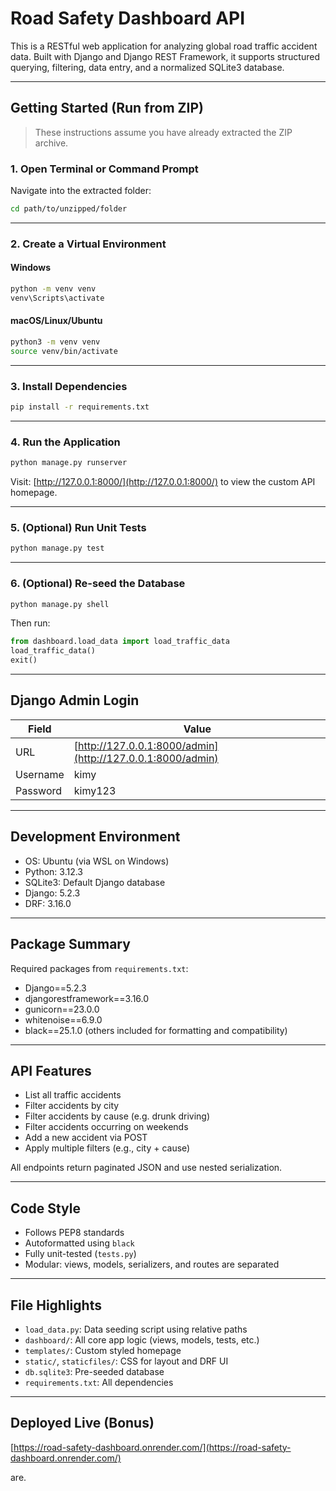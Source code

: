 # Road Safety Dashboard API

This is a RESTful web application for analyzing global road traffic accident data. Built with Django and Django REST Framework, it supports structured querying, filtering, data entry, and a normalized SQLite3 database.

---

## Getting Started (Run from ZIP)

> These instructions assume you have already extracted the ZIP archive.

### 1. Open Terminal or Command Prompt

Navigate into the extracted folder:
```bash
cd path/to/unzipped/folder
````

---

### 2. Create a Virtual Environment

#### Windows

```bash
python -m venv venv
venv\Scripts\activate
```

#### macOS/Linux/Ubuntu

```bash
python3 -m venv venv
source venv/bin/activate
```

---

### 3. Install Dependencies

```bash
pip install -r requirements.txt
```

---

### 4. Run the Application

```bash
python manage.py runserver
```

Visit: [http://127.0.0.1:8000/](http://127.0.0.1:8000/) to view the custom API homepage.

---

### 5. (Optional) Run Unit Tests

```bash
python manage.py test
```

---

### 6. (Optional) Re-seed the Database

```bash
python manage.py shell
```

Then run:

```python
from dashboard.load_data import load_traffic_data
load_traffic_data()
exit()
```

---

## Django Admin Login

| Field    | Value                                                      |
| -------- | ---------------------------------------------------------- |
| URL      | [http://127.0.0.1:8000/admin](http://127.0.0.1:8000/admin) |
| Username | kimy                                                       |
| Password | kimy123                                                    |

---

## Development Environment

* OS: Ubuntu (via WSL on Windows)
* Python: 3.12.3
* SQLite3: Default Django database
* Django: 5.2.3
* DRF: 3.16.0

---

## Package Summary

Required packages from `requirements.txt`:

* Django==5.2.3
* djangorestframework==3.16.0
* gunicorn==23.0.0
* whitenoise==6.9.0
* black==25.1.0
  (others included for formatting and compatibility)

---

## API Features

* List all traffic accidents
* Filter accidents by city
* Filter accidents by cause (e.g. drunk driving)
* Filter accidents occurring on weekends
* Add a new accident via POST
* Apply multiple filters (e.g., city + cause)

All endpoints return paginated JSON and use nested serialization.

---

## Code Style

* Follows PEP8 standards
* Autoformatted using `black`
* Fully unit-tested (`tests.py`)
* Modular: views, models, serializers, and routes are separated

---

## File Highlights

* `load_data.py`: Data seeding script using relative paths
* `dashboard/`: All core app logic (views, models, tests, etc.)
* `templates/`: Custom styled homepage
* `static/`, `staticfiles/`: CSS for layout and DRF UI
* `db.sqlite3`: Pre-seeded database
* `requirements.txt`: All dependencies

---

## Deployed Live (Bonus)

[https://road-safety-dashboard.onrender.com/](https://road-safety-dashboard.onrender.com/)

are.
```
